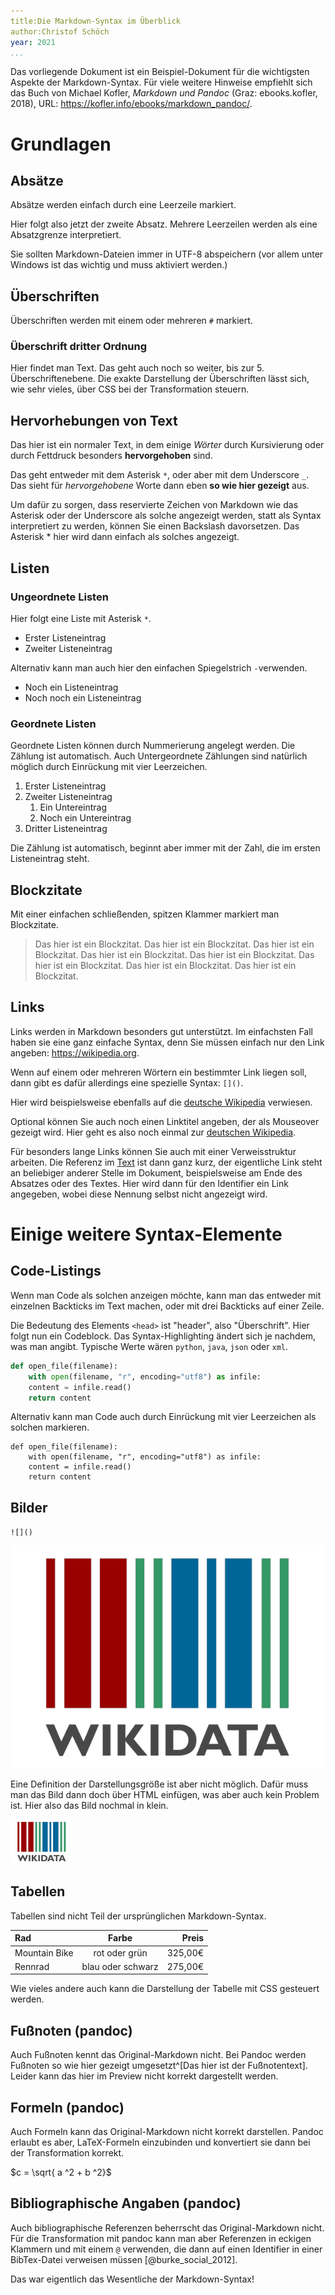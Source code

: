 ```yaml
---
title:Die Markdown-Syntax im Überblick
author:Christof Schöch
year: 2021
...
```



Das vorliegende Dokument ist ein Beispiel-Dokument für die wichtigsten Aspekte der Markdown-Syntax. Für viele weitere Hinweise empfiehlt sich das Buch von Michael Kofler, *Markdown und Pandoc* (Graz: ebooks.kofler, 2018), URL: https://kofler.info/ebooks/markdown_pandoc/.

# Grundlagen

## Absätze

Absätze werden einfach durch eine Leerzeile markiert. 

Hier folgt also jetzt der zweite Absatz. Mehrere Leerzeilen werden als eine Absatzgrenze interpretiert. 

Sie sollten Markdown-Dateien immer in UTF-8 abspeichern (vor allem unter Windows ist das wichtig und muss aktiviert werden.)


## Überschriften

Überschriften werden mit einem oder mehreren `#` markiert. 

### Überschrift dritter Ordnung

Hier findet man Text. Das geht auch noch so weiter, bis zur 5. Überschriftenebene. Die exakte Darstellung der Überschriften lässt sich, wie sehr vieles, über CSS bei der Transformation steuern. 


## Hervorhebungen von Text

Das hier ist ein normaler Text, in dem einige *Wörter* durch Kursivierung oder durch Fettdruck besonders **hervorgehoben** sind. 

Das geht entweder mit dem Asterisk `*`, oder aber mit dem Underscore `_`. Das sieht für _hervorgehobene_ Worte dann eben __so wie hier gezeigt__ aus. 

Um dafür zu sorgen, dass reservierte Zeichen von Markdown wie das Asterisk oder der Underscore als solche angezeigt werden, statt als Syntax interpretiert zu werden, können Sie einen Backslash davorsetzen. Das Asterisk \* hier wird dann einfach als solches angezeigt. 


## Listen

### Ungeordnete Listen

Hier folgt eine Liste mit Asterisk `*`. 

* Erster Listeneintrag
* Zweiter Listeneintrag

Alternativ kann man auch hier den einfachen Spiegelstrich `-`verwenden. 

- Noch ein Listeneintrag
- Noch noch ein Listeneintrag


### Geordnete Listen

Geordnete Listen können durch Nummerierung angelegt werden. Die Zählung ist automatisch. Auch Untergeordnete Zählungen sind natürlich möglich durch Einrückung mit vier Leerzeichen.

1. Erster Listeneintrag
1. Zweiter Listeneintrag
    1. Ein Untereintrag
    1. Noch ein Untereintrag
1. Dritter Listeneintrag 

Die Zählung ist automatisch, beginnt aber immer mit der Zahl, die im ersten Listeneintrag steht.


## Blockzitate

Mit einer einfachen schließenden, spitzen Klammer markiert man Blockzitate. 

>Das hier ist ein Blockzitat. Das hier ist ein Blockzitat. Das hier ist ein Blockzitat. Das hier ist ein Blockzitat. Das hier ist ein Blockzitat. Das hier ist ein Blockzitat. Das hier ist ein Blockzitat. Das hier ist ein Blockzitat. 


## Links

Links werden in Markdown besonders gut unterstützt. Im einfachsten Fall haben sie eine ganz einfache Syntax, denn Sie müssen einfach nur den Link angeben: https://wikipedia.org. 

Wenn auf einem oder mehreren Wörtern ein bestimmter Link liegen soll, dann gibt es dafür allerdings eine spezielle Syntax: `[]()`. 

Hier wird beispielsweise ebenfalls auf die [deutsche Wikipedia](https://de.wikipedia.org) verwiesen. 

Optional können Sie auch noch einen Linktitel angeben, der als Mouseover gezeigt wird. Hier geht es also noch einmal zur [deutschen Wikipedia](https://de.wikipedia.org "Hier entlang!"). 

Für besonders lange Links können Sie auch mit einer Verweisstruktur arbeiten. Die Referenz im [Text][1] ist dann ganz kurz, der eigentliche Link steht an beliebiger anderer Stelle im Dokument, beispielsweise am Ende des Absatzes oder des Textes. Hier wird dann für den Identifier ein Link angegeben, wobei diese Nennung selbst nicht angezeigt wird.  

[1]: https://de.wikipedia.org


# Einige weitere Syntax-Elemente


## Code-Listings

Wenn man Code als solchen anzeigen möchte, kann man das entweder mit einzelnen Backticks im Text machen, oder mit drei Backticks auf einer Zeile. 

Die Bedeutung des Elements `<head>` ist "header", also "Überschrift". Hier folgt nun ein Codeblock. Das Syntax-Highlighting ändert sich je nachdem, was man angibt. Typische Werte wären `python`, `java`, `json` oder `xml`. 

```python
def open_file(filename): 
    with open(filename, "r", encoding="utf8") as infile: 
    content = infile.read()
    return content
```

Alternativ kann man Code auch durch Einrückung mit vier Leerzeichen als solchen markieren. 

    def open_file(filename): 
        with open(filename, "r", encoding="utf8") as infile: 
        content = infile.read()
        return content


## Bilder

`![]()`

![Alternativtext, der für die Bildunterschrift verwendet wird](img/wikidata-logo.png "Titel des Bildes (Mouseover)")

Eine Definition der Darstellungsgröße ist aber nicht möglich. Dafür muss man das Bild dann doch über HTML einfügen, was aber auch kein Problem ist. Hier also das Bild nochmal in klein. 

<img src="img/wikidata-logo.png" width="100px"/>


## Tabellen

 Tabellen sind nicht Teil der ursprünglichen Markdown-Syntax.

| Rad      |  Farbe  | Preis   | 
|:---------|:-------:|--------:|
| Mountain Bike | rot oder grün | 325,00€ |
| Rennrad | blau oder schwarz | 275,00€ |

Wie vieles andere auch kann die Darstellung der Tabelle mit CSS gesteuert werden. 


## Fußnoten (pandoc)

Auch Fußnoten kennt das Original-Markdown nicht. Bei Pandoc werden Fußnoten so wie hier gezeigt umgesetzt^[Das hier ist der Fußnotentext]. Leider kann das hier im Preview nicht korrekt dargestellt werden. 


## Formeln (pandoc)

Auch Formeln kann das Original-Markdown nicht korrekt darstellen. Pandoc erlaubt es aber, LaTeX-Formeln einzubinden und konvertiert sie dann bei der Transformation korrekt. 

$c = \sqrt{ a ^2 + b ^2}$


## Bibliographische Angaben (pandoc)

Auch bibliographische Referenzen beherrscht das Original-Markdown nicht. Für die Transformation mit pandoc kann man aber Referenzen in eckigen Klammern und mit einem `@` verwenden, die dann auf einen Identifier in einer BibTex-Datei verweisen müssen [@burke_social_2012]. 


Das war eigentlich das Wesentliche der Markdown-Syntax! 